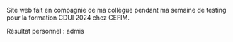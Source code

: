Site web fait en compagnie de ma collègue pendant ma semaine de testing pour la formation CDUI 2024 chez CEFIM.

Résultat personnel : admis
